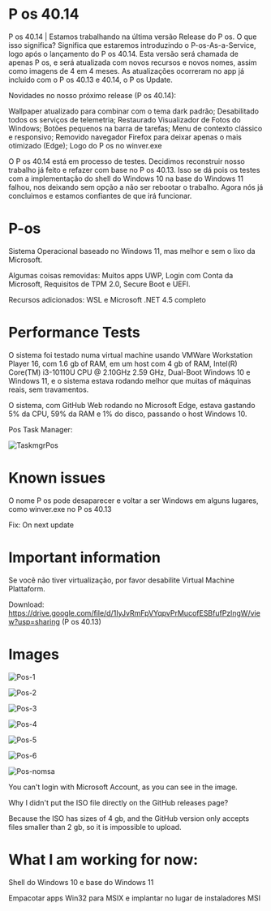 # P os 40.14

P os 40.14 | Estamos trabalhando na última versão Release do P os. O que isso significa? Significa que estaremos introduzindo o P-os-As-a-Service, logo após o lançamento do P os 40.14. Esta versão será chamada de apenas P os, e será atualizada com novos recursos e novos nomes, assim como imagens de 4 em 4 meses. As atualizações ocorreram no app já incluido com o P os 40.13 e 40.14, o P os Update.

Novidades no nosso próximo release (P os 40.14):

Wallpaper atualizado para combinar com o tema dark padrão; Desabilitado todos os serviços de telemetria; Restaurado Visualizador de Fotos do Windows; Botões pequenos na barra de tarefas; Menu de contexto clássico e responsivo; Removido navegador Firefox para deixar apenas o mais otimizado (Edge); Logo do P os no winver.exe

O P os 40.14 está em processo de testes. Decidimos reconstruir nosso trabalho já feito e refazer com base no P os 40.13. Isso se dá pois os testes com a implementação do shell do Windows 10 na base do Windows 11 falhou, nos deixando sem opção a não ser rebootar o trabalho. Agora nós já concluimos e estamos confiantes de que irá funcionar.

# P-os
Sistema Operacional baseado no Windows 11, mas melhor e sem o lixo da Microsoft.

Algumas coisas removidas: Muitos apps UWP, Login com Conta da Microsoft, Requisitos de TPM 2.0, Secure Boot e UEFI.

Recursos adicionados: WSL e Microsoft .NET 4.5 completo

# Performance Tests
O sistema foi testado numa virtual machine usando VMWare Workstation Player 16, com 1.6 gb of RAM, em um host com 4 gb of RAM, Intel(R) Core(TM) i3-10110U CPU @ 2.10GHz   2.59 GHz, Dual-Boot Windows 10 e Windows 11, e o sistema estava rodando melhor que muitas of máquinas reais, sem travamentos.

O sistema, com GitHub Web rodando no Microsoft Edge, estava gastando 5% da CPU, 59% da RAM e 1% do disco, passando o host Windows 10.

Pos Task Manager: 

![TaskmgrPos](https://user-images.githubusercontent.com/78425126/133113160-d595fbb0-c76b-47dc-8aef-cbfc322fdb0d.PNG)


# Known issues

O nome P os pode desaparecer e voltar a ser Windows em alguns lugares, como winver.exe no P os 40.13

Fix: On next update

# Important information

Se você não tiver virtualização, por favor desabilite Virtual Machine Plattaform.

Download: https://drive.google.com/file/d/1IyJvRmFpVYqpvPrMucofESBfufPzlngW/view?usp=sharing (P os 40.13)
# Images

![Pos-1](https://user-images.githubusercontent.com/78425126/133007541-928567ce-7bd4-433f-ad41-15025eaad197.PNG)

![Pos-2](https://user-images.githubusercontent.com/78425126/133007555-9d951a22-5c55-4aec-9251-7e33468bce5b.PNG)

![Pos-3](https://user-images.githubusercontent.com/78425126/133007567-0b9ef443-58e1-48a4-bde9-7609417acf83.PNG)

![Pos-4](https://user-images.githubusercontent.com/78425126/133007576-e82e02a4-c5e9-4e47-a36b-b8d8c4a7b2eb.PNG)

![Pos-5](https://user-images.githubusercontent.com/78425126/133007586-af417c5f-db2a-45c6-bf0c-cbed83376284.PNG)

![Pos-6](https://user-images.githubusercontent.com/78425126/133007592-9ba71ce8-9387-4468-ae8f-65e8429d9a0f.PNG)

![Pos-nomsa](https://user-images.githubusercontent.com/78425126/133007609-1e7e2791-6220-4a22-8af3-76756e77dc8e.PNG)

You can't login with Microsoft Account, as you can see in the image.

Why I didn't put the ISO file directly on the GitHub releases page?

Because the ISO has sizes of 4 gb, and the GitHub version only accepts files smaller than 2 gb, so it is impossible to upload.


# What I am working for now:

Shell do Windows 10 e base do Windows 11

Empacotar apps Win32 para MSIX e implantar no lugar de instaladores MSI
